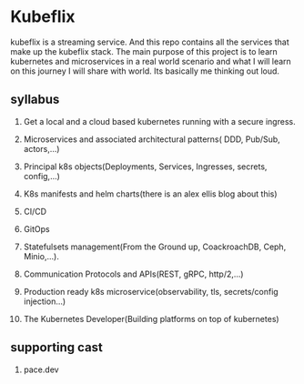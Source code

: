 # Kubeflix

kubeflix is a streaming service. And this repo contains all the services that make up the kubeflix stack. The main purpose of this project is to learn kubernetes and microservices in a real world scenario and what I will learn on this journey I will share with world. Its basically me thinking out loud.

## syllabus

1. Get a local and a cloud based kubernetes running with a secure ingress.

2. Microservices and associated architectural patterns( DDD, Pub/Sub, actors,...)

3. Principal k8s objects(Deployments, Services, Ingresses, secrets, config,...)

4. K8s manifests and helm charts(there is an alex ellis blog about this)

5. CI/CD

6. GitOps

7. Statefulsets management(From the Ground up, CoackroachDB, Ceph, Minio,...).

8. Communication Protocols and APIs(REST, gRPC, http/2,...)

9. Production ready k8s microservice(observability, tls, secrets/config injection...)

10. The Kubernetes Developer(Building platforms on top of kubernetes)

## supporting cast

1. pace.dev
